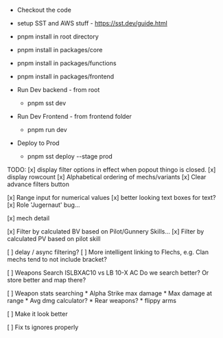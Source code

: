 * Checkout the code
* setup SST and AWS stuff - https://sst.dev/guide.html
* pnpm install in root directory
* pnpm install in packages/core
* pnpm install in packages/functions
* pnpm install in packages/frontend

* Run Dev backend - from root
  * pnpm sst dev
* Run Dev Frontend - from frontend folder
  * pnpm run dev
 
* Deploy to Prod
  * pnpm sst deploy --stage prod

TODO:
[x] display filter options in effect when popout thingo is closed.
[x] display rowcount
[x] Alphabetical ordering of mechs/variants
[x] Clear advance filters button

[x] Range input for numerical values
[x] better looking text boxes for text?
[x] Role 'Jugernaut' bug...

[x] mech detail

[x] Filter by calculated BV based on Pilot/Gunnery Skills...
[x] Filter by calculated PV based on pilot skill

[ ] delay / async filtering?
[ ] More intelligent linking to Flechs, e.g. Clan mechs tend to not include bracket?

[ ] Weapons Search 
      ISLBXAC10 vs LB 10-X AC
        Do we search better? Or store better and map there?

[ ] Weapon stats searching
    * Alpha Strike max damage
    * Max damage at range
    * Avg dmg calculator?
    * Rear weapons?
    * flippy arms


[ ] Make it look better

[ ] Fix ts ignores properly
